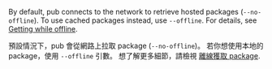 By default, pub connects to the network
to retrieve hosted packages (`--no-offline`).
To use cached packages instead, use `--offline`.
For details,
see [Getting while offline](/tools/pub/cmd/pub-get#getting-while-offline).

預設情況下，pub 會從網路上拉取 package (`--no-offline`)。
若你想使用本地的 package，使用 `--offline` 引數。
想了解更多細節，請檢視
[離線獲取 package](/tools/pub/cmd/pub-get#getting-while-offline).
